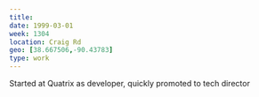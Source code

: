 ```yaml
---
title:
date: 1999-03-01
week: 1304
location: Craig Rd
geo: [38.667506,-90.43783]
type: work
---
```


Started at Quatrix as developer, quickly promoted to tech director
<!--
  learned ASP from a book the week before starting
-->

